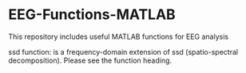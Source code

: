 # EEG-Functions-MATLAB
This repository includes useful MATLAB functions for EEG analysis

ssd function: is a frequency-domain extension of ssd (spatio-spectral decomposition). Please see the function heading.
